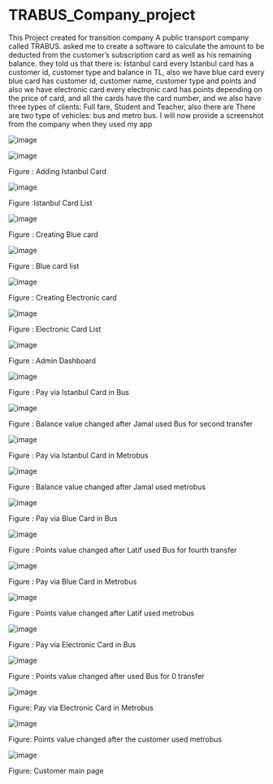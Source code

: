 # TRABUS_Company_project
This Project created for transition company
A public transport company called TRABUS. asked me to create a software to calculate the amount to be deducted from the customer’s subscription card as well as his remaining balance. they told us that there is: Istanbul card every Istanbul card has a customer id, customer type and balance in TL, also we have blue card every blue card has customer id, customer name, customer type and points and also we have electronic card every electronic card has points depending on the price of card, and all the cards have the card number, and we also have three types of clients: Full fare, Student and Teacher, also there are There are two type of vehicles: bus and metro bus. I will now provide a screenshot from the company when they used my app

![image](https://user-images.githubusercontent.com/35701617/153744661-90937c02-4113-41b7-8ad9-f036ccdde9c7.png)

![image](https://user-images.githubusercontent.com/35701617/153744675-1efa0bb7-fc4d-4d3d-8d12-138c035b9143.png)

Figure : Adding Istanbul Card

![image](https://user-images.githubusercontent.com/35701617/153744679-09fe84c2-4576-4b77-9a5e-0527a6f4dba8.png)

Figure :Istanbul Card List

![image](https://user-images.githubusercontent.com/35701617/153744686-056a0542-53cc-4ca1-ac63-4bba40276b20.png)

Figure : Creating Blue card

![image](https://user-images.githubusercontent.com/35701617/153744688-119dc0b0-a0c6-4849-80db-a50f565a4ac3.png)

Figure : Blue card list

![image](https://user-images.githubusercontent.com/35701617/153744693-1918fae0-5ba8-44aa-b7a1-a48a9cc1fca6.png)

Figure : Creating Electronic card

![image](https://user-images.githubusercontent.com/35701617/153744694-c653baff-54a7-4ab1-95b8-422e8a5143f3.png)

Figure : Electronic Card List

![image](https://user-images.githubusercontent.com/35701617/153744697-17c1ae9e-9a2c-42d4-a217-45eb899db83a.png)

Figure : Admin Dashboard

![image](https://user-images.githubusercontent.com/35701617/153744699-ebd2c859-722a-4ba2-8f5f-f70b5a7b5e24.png)

Figure : Pay via Istanbul Card in Bus

![image](https://user-images.githubusercontent.com/35701617/153744702-2f4bca73-b5a2-476a-92ea-1d70defe5d20.png)

Figure : Balance value changed after Jamal used Bus for second transfer

![image](https://user-images.githubusercontent.com/35701617/153744704-67bde794-6b58-47e8-a379-65700ace061c.png)

Figure : Pay via Istanbul Card in Metrobus

![image](https://user-images.githubusercontent.com/35701617/153744706-cd198218-0bd4-4d16-9e22-a948176290a5.png)

Figure : Balance value changed after Jamal used metrobus

![image](https://user-images.githubusercontent.com/35701617/153744710-6add198d-3909-4fe0-bd56-222e55dc8f1c.png)

Figure : Pay via Blue Card in Bus

![image](https://user-images.githubusercontent.com/35701617/153744711-9202d0b2-5939-4680-8382-17343f75131c.png)

Figure : Points value changed after Latif used Bus for fourth transfer

![image](https://user-images.githubusercontent.com/35701617/153744713-9751c9a4-de87-4b51-8a8a-21789ca5ce96.png)

Figure : Pay via Blue Card in Metrobus

![image](https://user-images.githubusercontent.com/35701617/153744718-195ed376-5083-4c48-80a6-d5f2638df225.png)

Figure : Points value changed after Latif used metrobus 

![image](https://user-images.githubusercontent.com/35701617/153744721-764e0fd5-8592-4d5e-9ce6-b06f80c63069.png)

Figure : Pay via Electronic Card in Bus

![image](https://user-images.githubusercontent.com/35701617/153744723-2ad36300-5e9c-4ffe-b4df-34b6709f14e5.png)

Figure : Points value changed after used Bus for 0 transfer

![image](https://user-images.githubusercontent.com/35701617/153744724-9c2b8cac-813b-42fe-895e-44407d4058df.png)

Figure: Pay via Electronic Card in Metrobus

![image](https://user-images.githubusercontent.com/35701617/153744725-66cc5975-4a42-4c90-ade2-54293760a832.png)

Figure: Points value changed after the customer used metrobus

![image](https://user-images.githubusercontent.com/35701617/153744729-273854b4-2d36-437e-9dac-0886979a78c9.png)

Figure: Customer main page

